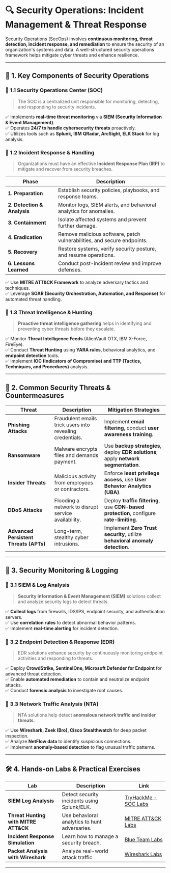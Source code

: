# 🔍 **Security Operations: Incident Management & Threat Response**

Security Operations (SecOps) involves **continuous monitoring, threat detection, incident response, and remediation** to ensure the security of an organization's systems and data. A well-structured security operations framework helps mitigate cyber threats and enhance resilience.

---

## 📌 **1. Key Components of Security Operations**

### 🔹 **1.1 Security Operations Center (SOC)**
> The SOC is a centralized unit responsible for monitoring, detecting, and responding to security incidents.

✅ Implements **real-time threat monitoring** via **SIEM (Security Information & Event Management)**.  
✅ Operates **24/7 to handle cybersecurity threats** proactively.  
✅ Utilizes tools such as **Splunk, IBM QRadar, ArcSight, ELK Stack** for log analysis.

### 🔹 **1.2 Incident Response & Handling**
> Organizations must have an effective **Incident Response Plan (IRP)** to mitigate and recover from security breaches.

| **Phase** | **Description** |
|-----------|----------------|
| **1. Preparation** | Establish security policies, playbooks, and response teams. |
| **2. Detection & Analysis** | Monitor logs, SIEM alerts, and behavioral analytics for anomalies. |
| **3. Containment** | Isolate affected systems and prevent further damage. |
| **4. Eradication** | Remove malicious software, patch vulnerabilities, and secure endpoints. |
| **5. Recovery** | Restore systems, verify security posture, and resume operations. |
| **6. Lessons Learned** | Conduct post-incident review and improve defenses. |

✅ Use **MITRE ATT&CK Framework** to analyze adversary tactics and techniques.  
✅ Leverage **SOAR (Security Orchestration, Automation, and Response)** for automated threat handling.

### 🔹 **1.3 Threat Intelligence & Hunting**
> **Proactive threat intelligence gathering** helps in identifying and preventing cyber threats before they escalate.

✅ Monitor **Threat Intelligence Feeds** (AlienVault OTX, IBM X-Force, FireEye).  
✅ Conduct **Threat Hunting** using **YARA rules**, behavioral analytics, and **endpoint detection** tools.  
✅ Implement **IOC (Indicators of Compromise) and TTP (Tactics, Techniques, and Procedures)** analysis.

---

## 🚨 **2. Common Security Threats & Countermeasures**

| Threat | Description | Mitigation Strategies |
|--------|------------|----------------------|
| **Phishing Attacks** | Fraudulent emails trick users into revealing credentials. | Implement **email filtering**, conduct **user awareness training**. |
| **Ransomware** | Malware encrypts files and demands payment. | Use **backup strategies**, deploy **EDR solutions**, apply **network segmentation**. |
| **Insider Threats** | Malicious activity from employees or contractors. | Enforce **least privilege access**, use **User Behavior Analytics (UBA)**. |
| **DDoS Attacks** | Flooding a network to disrupt service availability. | Deploy **traffic filtering**, use **CDN-based protection**, configure **rate-limiting**. |
| **Advanced Persistent Threats (APTs)** | Long-term, stealthy cyber intrusions. | Implement **Zero Trust security**, utilize **behavioral anomaly detection**. |

---

## 🔑 **3. Security Monitoring & Logging**

### 🔹 **3.1 SIEM & Log Analysis**
> **Security Information & Event Management (SIEM)** solutions collect and analyze security logs to detect threats.

✅ **Collect logs** from firewalls, IDS/IPS, endpoint security, and authentication servers.  
✅ Use **correlation rules** to detect abnormal behavior patterns.  
✅ Implement **real-time alerting** for incident detection.

### 🔹 **3.2 Endpoint Detection & Response (EDR)**
> EDR solutions enhance security by continuously monitoring endpoint activities and responding to threats.

✅ Deploy **CrowdStrike, SentinelOne, Microsoft Defender for Endpoint** for advanced threat detection.  
✅ Enable **automated remediation** to contain and neutralize endpoint attacks.  
✅ Conduct **forensic analysis** to investigate root causes.

### 🔹 **3.3 Network Traffic Analysis (NTA)**
> NTA solutions help detect **anomalous network traffic and insider threats**.

✅ Use **Wireshark, Zeek (Bro), Cisco Stealthwatch** for deep packet inspection.  
✅ Analyze **NetFlow data** to identify suspicious connections.  
✅ Implement **anomaly-based detection** to flag unusual traffic patterns.

---

## 🛠️ **4. Hands-on Labs & Practical Exercises**

| Lab | Description | Link |
|-----|------------|------|
| **SIEM Log Analysis** | Detect security incidents using Splunk/ELK. | [TryHackMe - SOC Labs](https://tryhackme.com/) |
| **Threat Hunting with MITRE ATT&CK** | Use behavioral analytics to hunt adversaries. | [MITRE ATT&CK Labs](https://attack.mitre.org/) |
| **Incident Response Simulation** | Learn how to manage a security breach. | [Blue Team Labs](https://blueteamlabs.online/) |
| **Packet Analysis with Wireshark** | Analyze real-world attack traffic. | [Wireshark Labs](https://www.wireshark.org/) |

---
